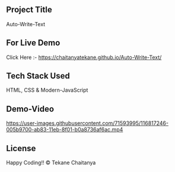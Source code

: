 ## Project Title
Auto-Write-Text

## For Live Demo 
Click Here :- https://chaitanyatekane.github.io/Auto-Write-Text/

## Tech Stack Used 
HTML, CSS & Modern-JavaScript

## Demo-Video
https://user-images.githubusercontent.com/71593995/116817246-005b9700-ab83-11eb-8f01-b0a8736af6ac.mp4


## License
Happy Coding!! 
© Tekane Chaitanya
